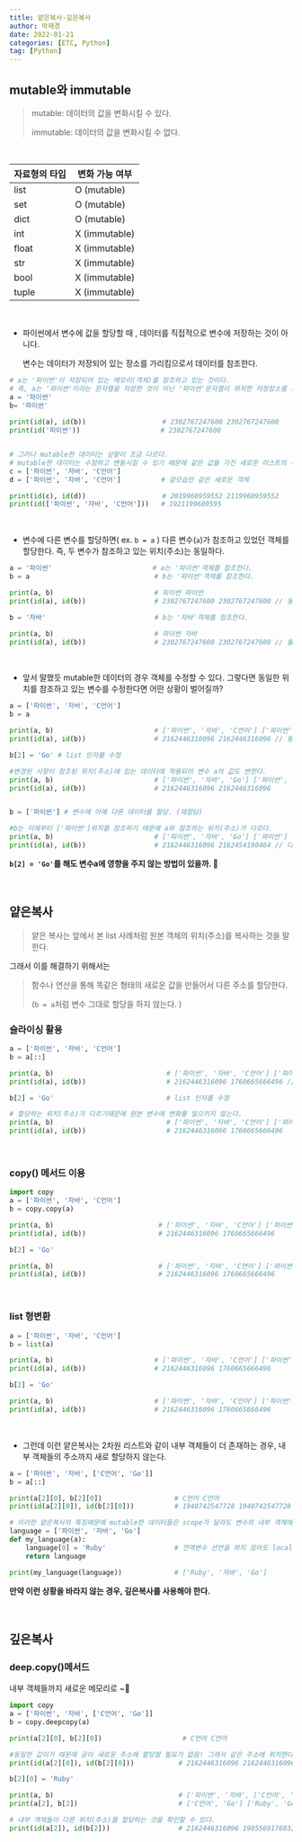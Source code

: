 ```yaml
---
title: 얕은복사-깊은복사
author: 박재경
date: 2022-01-21
categories: [ETC, Python]
tag: [Python]
---
```


## mutable와  immutable

> mutable: 데이터의 값을 변화시킬 수 있다.
>
> immutable: 데이터의 값을 변화시킬 수 없다. 

<br>

| 자료형의 타입 | 변화 가능 여부 |
| ------------- | -------------- |
| list          | O (mutable)    |
| set           | O (mutable)    |
| dict          | O (mutable)    |
| int           | X (immutable)  |
| float         | X (immutable)  |
| str           | X (immutable)  |
| bool          | X (immutable)  |
| tuple         | X (immutable)  |

<br>

- 파이썬에서 변수에 값을 할당할 때 , 데이터를 직접적으로 변수에 저장하는 것이 아니다.

  변수는 데이터가 저장되어 있는 장소를 가리킴으로서 데이터를 참조한다. 

```python
# a는 '파이썬'이 저장되어 있는 메모리(객체)를 참조하고 있는 것이다. 
# 즉, a는 '파이썬'이라는 문자열을 저장한 것이 아닌 '파이썬'문자열이 위치한 저장장소를 가리키고 있다. 
a = '파이썬' 
b= '파이썬'
    
print(id(a), id(b))                   # 2302767247600 2302767247600
print(id('파이썬'))                    # 2302767247600


# 그러나 mutable한 데이터는 상황이 조금 다르다. 
# mutable한 데이터는 수정하고 변동시킬 수 있기 때문에 같은 값을 가진 새로운 리스트의 위치(주소)를 가르킨다. 
c = ['파이썬', '자바', 'C언어'] 
d = ['파이썬', '자바', 'C언어']          # 겉모습만 같은 새로운 객체 

print(id(c), id(d))                   # 2019960959552 2119960959552 
print(id(['파이썬', '자바', 'C언어']))   # 1921199609595
```

<br>

- 변수에 다른 변수를 할당하면( ex. `b = a` ) 다른 변수(`a`)가 참조하고 있었던 객체를 할당한다. 
  즉, 두 변수가 참조하고 있는 위치(주소)는 동일하다.  

```python
a = '파이썬'                         # a는 '파이썬'객체를 참조한다.
b = a                               # b는 '파이썬'객체를 참조한다. 

print(a, b)                         # 파이썬 파이썬
print(id(a), id(b))                 # 2302767247600 2302767247600 // 동일한 위치(주소)를 참조

b = '자바'                           # b는 '자바'객체를 참조한다.

print(a, b)                         # 파이썬 자바
print(id(a), id(b))                 # 2302767247600 2302767247600 // 둘이 다른 위치(주소)를 참조 
```

<br>

- 앞서 말했듯 mutable한 데이터의 경우 객체를 수정할 수 있다. 
  그렇다면 동일한 위치를 참조하고 있는 변수를 수정한다면 어떤 상황이 벌어질까?

```python
a = ['파이썬', '자바', 'C언어']
b = a

print(a, b)                         # ['파이썬', '자바', 'C언어'] ['파이썬', '자바', 'C언어']
print(id(a), id(b))                 # 2162446316096 2162446316096 // 동일한 위치(주소)를 참조

b[2] = 'Go' # list 인자를 수정 

#변경된 사항이 참조된 위치(주소)에 있는 데이터에 적용되어 변수 a의 값도 변한다. 
print(a, b)                         # ['파이썬', '자바', 'Go'] ['파이썬', '자바', 'Go'] 
print(id(a), id(b))                 # 2162446316096 2162446316096


b = ['파이썬'] # 변수에 아예 다른 데이터를 할당. (재할당)

#b는 이제부터 ['파이썬']위치를 참조하기 때문에 a와 참조하는 위치(주소)가 다르다. 
print(a, b)                         # ['파이썬', '자바', 'Go'] ['파이썬']
print(id(a), id(b))                 # 2162446316096 2162454190464 // 다른 위치(주소)를 참조
```

**`b[2] = 'Go'`를 해도 변수a에 영향을 주지 않는 방법이 있을까. 🤔** 

<br>

## 얕은복사

> 얕은 복사는 앞에서 본 list 사례처럼 원본 객체의 위치(주소)를 복사하는 것을 말한다. 



그래서 이를 해결하기 위해서는 

> 함수나 연산을 통해 똑같은 형태의 새로운 값을 만들어서  다른 주소를 할당한다.
>
> (`b = a`처럼 변수 그대로 할당을 하지 않는다. ) 



### 슬라이싱 활용

```python
a = ['파이썬', '자바', 'C언어']
b = a[::]

print(a, b)                            # ['파이썬', '자바', 'C언어'] ['파이썬', '자바', 'C언어']
print(id(a), id(b))                    # 2162446316096 1760665666496 // 할당하는 위치(주소)가 다름

b[2] = 'Go'                            # list 인자를 수정 

# 할당하는 위치(주소)가 다르기때문에 원본 변수에 변화를 일으키지 않는다. 
print(a, b)                            # ['파이썬', '자바', 'C언어'] ['파이썬', '자바', 'Go'] 
print(id(a), id(b))                    # 2162446316096 1760665666496
```

<br>

### copy() 메서드 이용

```python
import copy
a = ['파이썬', '자바', 'C언어']
b = copy.copy(a)

print(a, b)                          # ['파이썬', '자바', 'C언어'] ['파이썬', '자바', 'C언어']
print(id(a), id(b))                  # 2162446316096 1760665666496

b[2] = 'Go' 

print(a, b)                          # ['파이썬', '자바', 'C언어'] ['파이썬', '자바', 'Go']
print(id(a), id(b))                  # 2162446316096 1760665666496
```

<br>

### list 형변환

```python
a = ['파이썬', '자바', 'C언어']
b = list(a)

print(a, b)                         # ['파이썬', '자바', 'C언어'] ['파이썬', '자바', 'C언어']
print(id(a), id(b))                 # 2162446316096 1760665666496

b[2] = 'Go' 

print(a, b)                         # ['파이썬', '자바', 'C언어'] ['파이썬', '자바', 'Go']
print(id(a), id(b))                 # 2162446316096 1760665666496
```

<br>

- 그런데 이런 얕은복사는 2차원 리스트와 같이 내부 객체들이 더 존재하는 경우, 내부 객체들의 주소까지 새로 할당하지 않는다. 

```python
a = ['파이썬', '자바', ['C언어', 'Go']]
b = a[::]

print(a[2][0], b[2][0])                  # C언어 C언어
print(id(a[2][0]), id(b[2][0]))          # 1940742547728 1940742547728 // 내부 객체들은 같은 위치(주소)를 할당
```

```python
# 이러한 얕은복사의 특징때문에 mutable한 데이터들은 scope가 달라도 변수의 내부 객체에 변화를 줄 수 있다. 
language = ['파이썬', '자바', 'Go']
def my_language(a):
    language[0] = 'Ruby'                 # 전역변수 선언을 하지 않아도 local에서 전역 변수를 읽고 변경 
    return language

print(my_language(language))             # ['Ruby', '자바', 'Go']
```

**만약 이런 상황을 바라지 않는 경우,  깊은복사를 사용해야 한다.** 

<br>

## 깊은복사

### deep.copy()메서드

내부 객체들까지 새로운 메모리로 ~:rocket:

```python
import copy
a = ['파이썬', '자바', ['C언어', 'Go']]
b = copy.deepcopy(a)

print(a[2][0], b[2][0])                    # C언어 C언어

#동일한 값이기 때문에 굳이 새로운 주소에 할당할 필요가 없음! 그래서 같은 주소에 위치한다. 
print(id(a[2][0]), id(b[2][0]))           # 2162446316096 2162446316096 

b[2][0] = 'Ruby'

print(a, b)                               # ['파이썬', '자바', ['C언어', 'Go']] ['파이썬', '자바', ['Ruby', 'Go']]
print(a[2], b[2])                         # ['C언어', 'Go'] ['Ruby', 'Go']

# 내부 객체들이 다른 위치(주소)를 할당하는 것을 확인할 수 있다. 
print(id(a[2]), id(b[2]))                 # 2162446316096 1905569176832
```

<br>

